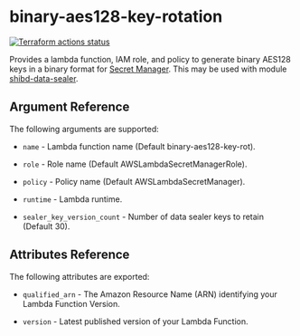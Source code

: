# binary-aes128-key-rotation

[![Terraform actions status](https://github.com/techservicesillinois/terraform-aws-binary-aes128-key-rotation/workflows/terraform/badge.svg)](https://github.com/techservicesillinois/terraform-aws-binary-aes128-key-rotation/actions)

Provides a lambda function, IAM role, and policy to generate binary AES128 keys in a binary format
for [Secret Manager](https://aws.amazon.com/secrets-manager/). This
may be used with module
[shibd-data-sealer](https://github.com/techservicesillinois/terraform-aws-shibd-data-sealer).

Argument Reference
-----------------

The following arguments are supported:

* `name` - Lambda function name (Default binary-aes128-key-rot).

* `role` - Role name (Default AWSLambdaSecretManagerRole).

* `policy` - Policy name (Default AWSLambdaSecretManager).

* `runtime` - Lambda runtime.

* `sealer_key_version_count` - Number of data sealer keys to retain (Default 30).

Attributes Reference
--------------------

The following attributes are exported:

* `qualified_arn` - The Amazon Resource Name (ARN) identifying your
Lambda Function Version.

* `version` - Latest published version of your Lambda Function.

